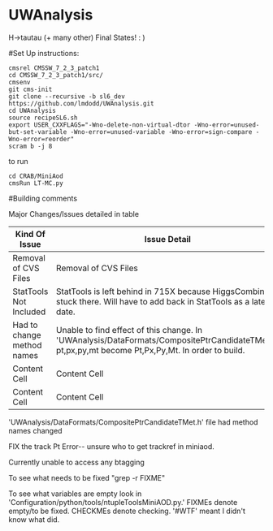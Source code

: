 UWAnalysis
==========

H->tautau (+ many other) Final States! : )


#Set Up instructions:

```
cmsrel CMSSW_7_2_3_patch1
cd CMSSW_7_2_3_patch1/src/
cmsenv
git cms-init 
git clone --recursive -b sl6_dev https://github.com/lmdodd/UWAnalysis.git   
cd UWAnalysis
source recipeSL6.sh
export USER_CXXFLAGS="-Wno-delete-non-virtual-dtor -Wno-error=unused-but-set-variable -Wno-error=unused-variable -Wno-error=sign-compare -Wno-error=reorder"
scram b -j 8
```
to run

```
cd CRAB/MiniAod
cmsRun LT-MC.py
```

#Building comments

Major Changes/Issues detailed in table

| Kind Of Issue  | Issue Detail |
| ------------- | ------------- |
| Removal of CVS Files  | Removal of CVS Files  |
| StatTools Not Included  | StatTools is left behind in 715X because HiggsCombine is stuck there. Will have to add back in StatTools as a later date.  |
| Had to change method names  | Unable to find effect of this change. In 'UWAnalysis/DataFormats/CompositePtrCandidateTMet.h' pt,px,py,mt become Pt,Px,Py,Mt. In order to build.   |
| Content Cell  | Content Cell  |
| Content Cell  | Content Cell  |


'UWAnalysis/DataFormats/CompositePtrCandidateTMet.h' file had method names changed 

FIX the track Pt Error-- unsure who to get trackref in miniaod.

Currently unable to access any btagging

To see what needs to be fixed "grep -r FIXME" 

To see what variables are empty look in 'Configuration/python/tools/ntupleToolsMiniAOD.py.' FIXMEs denote empty/to be fixed. CHECKMEs denote checking. '#WTF' meant I didn't know what did.
